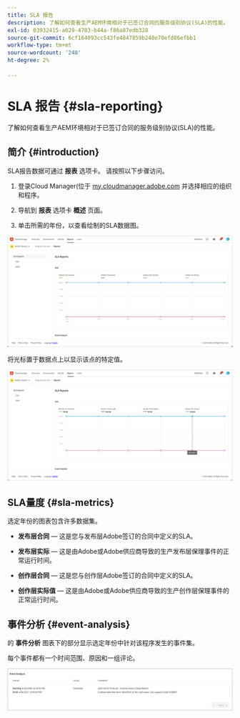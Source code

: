 ```yaml
---
title: SLA 报告
description: 了解如何查看生产AEM环境相对于已签订合同的服务级别协议(SLA)的性能。
exl-id: 03932415-a029-4703-b44a-f86a87edb328
source-git-commit: 6cf164093cc543fe4847859b248e70efd86efbb1
workflow-type: tm+mt
source-wordcount: '248'
ht-degree: 2%

---
```



# SLA 报告 {#sla-reporting}

了解如何查看生产AEM环境相对于已签订合同的服务级别协议(SLA)的性能。

## 简介 {#introduction}

SLA报告数据可通过 **报表** 选项卡。 请按照以下步骤访问。

1. 登录Cloud Manager(位于 [my.cloudmanager.adobe.com](https://my.cloudmanager.adobe.com/) 并选择相应的组织和程序。

1. 导航到 **报表** 选项卡 **概述** 页面。

1. 单击所需的年份，以查看绘制的SLA数据图。

![SLA图示例](assets/sla-reporting-1.png)

将光标置于数据点上以显示该点的特定值。

![显示详细数据](assets/sla-reporting-b.png)

## SLA量度 {#sla-metrics}

选定年份的图表包含许多数据集。

* **发布层合同**  — 这是您与发布层Adobe签订的合同中定义的SLA。

* **发布层实际**  — 这是由Adobe或Adobe供应商导致的生产发布层保理事件的正常运行时间。

* **创作层合同**  — 这是您与创作层Adobe签订的合同中定义的SLA。

* **创作层实际值**  — 这是由Adobe或Adobe供应商导致的生产创作层保理事件的正常运行时间。

## 事件分析 {#event-analysis}

的 **事件分析** 图表下的部分显示选定年份中针对该程序发生的事件集。

每个事件都有一个时间范围、原因和一组评论。

![事件分析示例](assets/sla-reporting-c.png)
